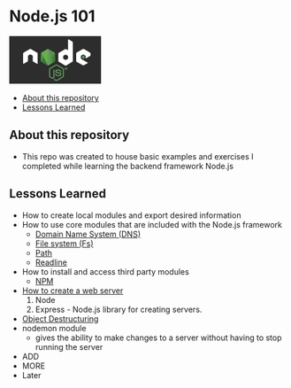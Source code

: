 # Node.js 101 <!-- omit in toc -->
![alt text](./nodeJS.png "The Node.js Logo")

- [About this repository](#about-this-repository)
- [Lessons Learned](#lessons-learned)

## About this repository

* This repo was created to house basic examples and exercises I completed while learning the backend framework Node.js

## Lessons Learned

* How to create local modules and export desired information
* How to use core modules that are included with the Node.js framework
  * [Domain Name System (DNS)](https://nodejs.org/dist/latest/docs/api/dns.html#dns_dns)
  * [File system (Fs)](https://nodejs.org/dist/latest/docs/api/fs.html#fs_file_system)
  * [Path](https://nodejs.org/dist/latest/docs/api/path.html#path_path)
  * [Readline](https://nodejs.org/dist/latest/docs/api/readline.html#readline_readline)
* How to install and access third party modules
  * [NPM](https://www.npmjs.com/)
* [How to create a web server](https://learn.digitalcrafts.com/immersive/lessons/back-end-foundations/node-101/#creating-a-server)
  1. Node
  2. Express - Node.js library for creating servers.
* [Object Destructuring](https://developer.mozilla.org/en-US/docs/Web/JavaScript/Reference/Operators/Destructuring_assignment#Object_destructuring)
* nodemon module
  * gives the ability to make changes to a server without having to stop running the server
* ADD
* MORE
* Later